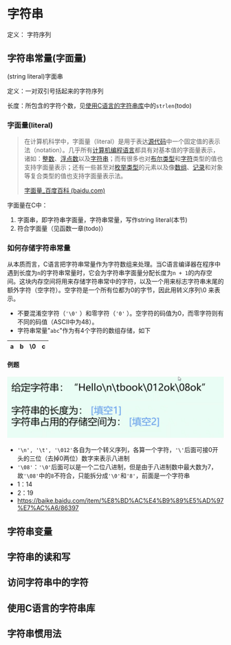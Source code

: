 # 字符串

定义： 字符序列

## 字符串常量(字面量)

(string literal)字面串

定义：一对双引号括起来的字符序列

长度：所包含的字符个数，见[使用C语言的字符串库](#使用C语言的字符串库)中的`strlen`(todo)

### 字面量(literal)

> 在计算机科学中，字面量（literal）是用于表达[源代码](https://baike.baidu.com/item/源代码/3969)中一个固定值的表示法（notation）。几乎所有[计算机编程语言](https://baike.baidu.com/item/计算机编程语言/5581937)都具有对基本值的字面量表示，诸如：[整数](https://baike.baidu.com/item/整数/1293937)、[浮点数](https://baike.baidu.com/item/浮点数/6162520)以及[字符串](https://baike.baidu.com/item/字符串/1017763)；而有很多也对[布尔类型](https://baike.baidu.com/item/布尔类型/9517367)和[字符](https://baike.baidu.com/item/字符/4768913)类型的值也支持字面量表示；还有一些甚至对[枚举类型](https://baike.baidu.com/item/枚举类型/2978296)的元素以及像[数组](https://baike.baidu.com/item/数组/3794097)、[记录](https://baike.baidu.com/item/记录/14312145)和对象等复合类型的值也支持字面量表示法。
>
> [字面量_百度百科 (baidu.com)](https://baike.baidu.com/item/字面量#reference-[1]-1208327-wrap)

字面量在C中：

1. 字面串，即字符串字面量，字符串常量，写作string literal(本节)
2. 符合字面量（见函数一章(todo)）

### 如何存储字符串常量

从本质而言，C语言把字符串常量作为字符数组来处理。当C语言编译器在程序中遇到长度为`n`的字符串常量时，它会为字符串字面量分配长度为`n + 1`的内存空间。这块内存空间将用来存储字符串常中的字符，以及一个用来标志字符串末尾的额外字符（空字符）。空字符是一个所有位都为0的字节，因此用转义序列\0 来表示。

- 不要混淆空字符（`'\0'` ）和零字符（`'0'` ）。空字符的码值为0，而零字符则有不同的码值（ASCII中为48）。
- 字符串常量"`abc`"作为有4个字符的数组存储，如下

| a    | b    | \0   | c    |
| ---- | ---- | ---- | ---- |

#### 例题

<img src="img/image-20220301160117656.png" alt="image-20220301160117656" style="zoom:50%;" />

- `'\n', '\t', '\012'`各自为一个转义序列，各算一个字符，`'\'`后面可接0开头的三位（去掉0两位）数字来表示八进制
- `'\08'`：`'\0'`后面可以是一个二位八进制，但是由于八进制数中最大数为7，故`'\08'`中的`8`不符合，只能拆分成`'\0'`和`'8'`，前面是一个字符串
- 1：14
- 2：19
- <https://baike.baidu.com/item/%E8%BD%AC%E4%B9%89%E5%AD%97%E7%AC%A6/86397>

## 字符串变量

## 字符串的读和写

## 访问字符串中的字符

## 使用C语言的字符串库

## 字符串惯用法

